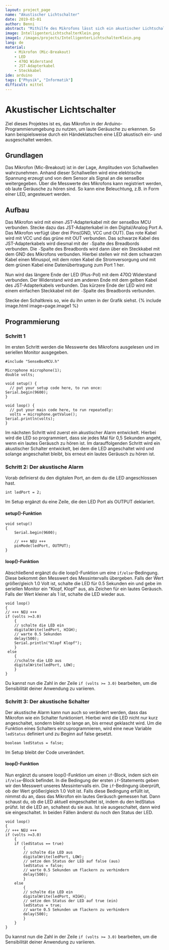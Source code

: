 ```yaml
---
layout: project_page
name: "Akustischer Lichtschalter"
date: 2019-03-01
author: Benni
abstract: "Mithilfe des Mikrofons lässt sich ein akustischer Lichtschalter bauen"
image: IntelligenterLichtschalterKlein.png
image1: /images/projects/IntelligenterLichtschalterKlein.png
lang: de
material:
    - Mikrofon (Mic-Breakout)
    - LED
    - 470Ω Widerstand
    - JST-Adapterkabel
    - Steckkabel
ide: arduino    
tags: ["Physik", "Informatik"]
difficult: mittel
---
```

# Akustischer Lichtschalter

Ziel dieses Projektes ist es, das Mikrofon in der Arduino-Programmierumgebung zu nutzen, um laute Geräusche zu erkennen. So kann beispielsweise durch ein Händeklatschen eine LED akustisch ein- und ausgeschaltet werden. 
 
## Grundlagen 
Das Mikrofon (Mic-Breakout) ist in der Lage, Amplituden von Schallwellen wahrzunehmen. Anhand dieser Schallwellen wird eine elektrische Spannung erzeugt und von dem Sensor als Signal an die senseBox weitergegeben. Über die Messwerte des Mikrofons kann registriert werden, ob laute Geräusche zu hören sind. So kann eine Beleuchtung, z.B. in Form einer LED, angesteuert werden. 

## Aufbau 
Das Mikrofon wird mit einen JST-Adapterkabel mit der senseBox MCU verbunden. Stecke dazu das JST-Adapterkabel in den Digital/Analog Port A. Das Mikrofon verfügt über drei Pins(GND, VCC und OUT). Das rote Kabel wird mit VCC und das grüne mit OUT verbunden. Das schwarze Kabel des JST-Adapterkabels wird diesmal mit der `-`Spalte des Breadbords verbunden. Die `-`Spalte des Breadbords wird dann über ein Steckkabel mit dem GND des Mikrofons verbunden. Hierbei stellen wir mit dem schwarzen Kabel einen Minuspol, mit dem roten Kabel die Stromversorgung und mit dem grünen Kabel eine Datenübertragung zum Port 1 her.

Nun wird das längere Ende der LED (Plus-Pol) mit dem 470Ω Widerstand verbunden. Der Widerstand wird am anderen Ende mit dem gelben Kabel des JST-Adapterkabels verbunden. Das kürzere Ende der LED wird mit einem einfachen Steckkabel mit der `-`Spalte des Breadbords verbunden.

Stecke den Schaltkreis so, wie du ihn unten in der Grafik siehst.
{% include image.html image=page.image1 %}

## Programmierung

### Schritt 1

Im ersten Schritt werden die Messwerte des Mikrofons ausgelesen und im seriellen Monitor ausgegeben. 

```arduino
#include "SenseBoxMCU.h"

Microphone microphone(1);
double volts;

void setup() {
  // put your setup code here, to run once:
Serial.begin(9600);
}

void loop() {
  // put your main code here, to run repeatedly:
  volts = microphone.getValue();
Serial.println(volts);
}
```
Im nächsten Schritt wird zuerst ein akustischer Alarm entwickelt. Hierbei wird die LED so programmiert, dass sie jedes Mal für 0,5 Sekunden angeht, wenn ein lautes Geräusch zu hören ist. Im darauffolgenden Schritt wird ein akustischer Schalter entwickelt, bei dem die LED angeschaltet wird und solange angeschaltet bleibt, bis erneut ein lautes Geräusch zu hören ist. 

### Schritt 2: Der akustische Alarm

Vorab definierst du den digitalen Port, an dem du die LED angeschlossen hast. 
```arduino
int ledPort = 2;
```

Im Setup ergänzt du eine Zeile, die den LED Port als OUTPUT deklariert.

#### setup()-Funktion

```arduino
void setup() 
{
    Serial.begin(9600);

    // +++ NEU +++
    pinMode(ledPort, OUTPUT);
}
```

#### loop()-Funktion
Abschließend ergänzt du die loop()-Funktion um eine `if/else`-Bedingung. Diese bekommt den Messwert des Messintervalls übergeben. Falls der Wert größer/gleich 1.0 Volt ist, schalte die LED für 0.5 Sekunden ein und gebe im seriellen Monitor ein "Klopf, Klopf" aus, als Zeichen für ein lautes Geräusch. Falls der Wert kleiner als 1 ist, schalte die LED wieder aus. 


```arduino
void loop()
{
// +++ NEU +++
if (volts >=3.0)
    {
    // schalte die LED ein
    digitalWrite(ledPort, HIGH);
    // warte 0.5 Sekunden
    delay(500);
    Serial.println("Klopf Klopf");
    }
 else
    {
    //schalte die LED aus
    digitalWrite(ledPort, LOW);
    }             
}
```

Du kannst nun die Zahl in der Zeile `if (volts >= 3.0)` bearbeiten, um die Sensibilität deiner Anwendung zu variieren.

### Schritt 3: Der akustische Schalter

Der akustische Alarm kann nun auch so verändert werden, dass das Mikrofon wie ein Schalter funktioniert. Hierbei wird die LED nicht nur kurz angeschaltet, sondern bleibt so lange an, bis erneut geklascht wird. Um die Funktion eines Schalters einzuprogrammieren, wird eine neue Variable `ledStatus` definiert und zu Beginn auf false gesetzt. 
```arduino
boolean ledStatus = false;
```

Im Setup bleibt der Code unverändert. 

#### loop()-Funktion
Nun ergänzt du unsere loop()-Funktion um einen `if`-Block, indem sich ein `if/else`-Block befindet. 
In die Bedingung der ersten `if`-Statements geben wir den Messwert unseres Messintervalls ein. Die `if`-Bedingung überprüft, ob der Wert größer/gleich 1.0 Volt ist. 
Falls diese Bedingung erfüllt ist, nimmst du an, dass das Mikrofon ein lautes Geräusch gemessen hat. Dann schaust du, ob die LED aktuell eingeschaltet ist, indem du den ledStatus prüfst. Ist die LED an, schaltest du sie aus. Ist sie ausgeschaltet, dann wird sie eingeschaltet. In beiden Fällen änderst du noch den Status der LED. 

```arduino
void loop()
{
// +++ NEU +++
if (volts >=3.0)
    {
    if (ledStatus == true)
        {
        // schalte die LED aus
        digitalWrite(ledPort, LOW);
        // setze den Status der LED auf false (aus)
        ledStatus = false;
        // warte 0.5 Sekunden um flackern zu verhindern
        delay(500);
        }
    else 
        {
        // schalte die LED ein
        digitalWrite(ledPort, HIGH);
        // setze den Status der LED auf true (ein)
        ledStatus = true;
        // warte 0.5 Sekunden um flackern zu verhindern
        delay(500);
        }
    }            
}
```
Du kannst nun die Zahl in der Zeile `if (volts >= 3.0)` bearbeiten, um die Sensibilität deiner Anwendung zu variieren.


